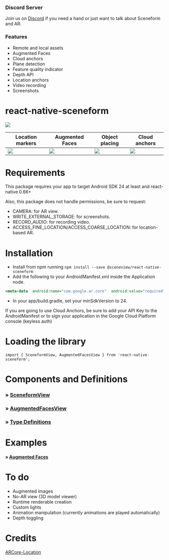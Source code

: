 ### Discord Server
Join us on [Discord](https://discord.gg/UbNDDBTNqb) if you need a hand or just want to talk about Sceneform and AR.

### Features

- Remote and local assets
- Augmented Faces
- Cloud anchors
- Plane detection
- Feature quality indicator
- Depth API
- Location anchors
- Video recording
- Screenshots

# react-native-sceneform

![](https://raw.githubusercontent.com/kboy-silvergym/ARCore-Kotlin-Sampler/master/readmeImages/sceneform.jpg)

| Location markers | Augmented Faces | Object placing | Cloud anchors |
|--|--|--|--|  
|![](https://raw.githubusercontent.com/SceneView/react-native-sceneform/master/docs/location.gif)|![](https://raw.githubusercontent.com/SceneView/react-native-sceneform/master/docs/face.gif)|![](https://raw.githubusercontent.com/SceneView/react-native-sceneform/master/docs/placing.gif)|![](https://raw.githubusercontent.com/SceneView/react-native-sceneform/master/docs/resolving.gif)|

# Requirements

This package requires your app to target Android SDK 24 at least and react-native 0.66+

Also, this package does not handle permissions, be sure to request:

- CAMERA: for AR view.
- WRITE_EXTERNAL_STORAGE: for screenshots.
- RECORD_AUDIO: for recording video.
- ACCESS_FINE_LOCATION/ACCESS_COARSE_LOCATION: for location-based AR.

# Installation

- Install from npm running `npm install --save @sceneview/react-native-sceneform`
- Add the following to your AndroidManifest.xml inside the Application node.
```xml
<meta-data  android:name="com.google.ar.core"  android:value="required"  />
```
- In your app/build.gradle, set your minSdkVersion to 24.

If you are going to use Cloud Anchors, be sure to add your API Key to the AndroidManifest or to sign your application in the Google Cloud Platform console (keyless auth)

# Loading the library

`import { SceneformView, AugmentedFacesView } from 'react-native-sceneform';`

# Components and Definitions

### » [SceneformView](./docs/SCENEFORMVIEW.md)
### » [AugmentedFacesView](./docs/AUGMENTED_FACES.md)
### » [Type Definitions](./docs/TYPES.md)

# Examples

#### » [Augmented Faces](https://github.com/doranteseduardo/augmented-faces-demo)

# To do

- Augmented images
- No-AR view (3D model viewer)
- Runtime renderable creation
- Custom lights
- Animation manipulation (currently animations are played automatically)
- Depth toggling

# Credits

[ARCore-Location](https://github.com/appoly/ARCore-Location)

